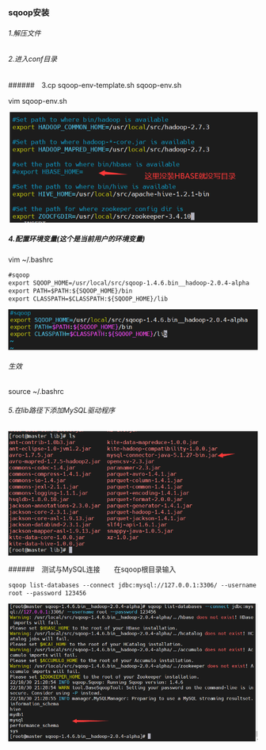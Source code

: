 ### sqoop安装

###### 1.解压文件
###### 2.进入conf目录
######　3.cp sqoop-env-template.sh sqoop-env.sh

vim sqoop-env.sh

![sqoop1](./images/sqoop1.png)

##### 4.配置环境变量(*这个是当前用户的环境变量*)

vim ~/.bashrc
```
#sqoop
export SQOOP_HOME=/usr/local/src/sqoop-1.4.6.bin__hadoop-2.0.4-alpha
export PATH=$PATH:${SQOOP_HOME}/bin
export CLASSPATH=$CLASSPATH:${SQOOP_HOME}/lib
```

![sqoop2](./images/sqoop2.png)

###### 生效

source ~/.bashrc

###### 5.在lib路径下添加MySQL驱动程序

![sqoop3](./images/sqoop3.png)

######　测试与MySQL连接　　在sqoop根目录输入

```
sqoop list-databases --connect jdbc:mysql://127.0.0.1:3306/ --username root --password 123456
```

![sqoop4](./images/sqoop4.png)
